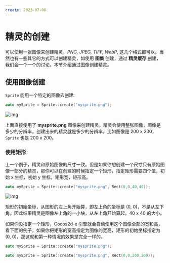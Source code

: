 ```yaml
---
create: 2023-07-08
---
```

# 精灵的创建

可以使用一张图像来创建精灵，*PNG, JPEG, TIFF, WebP*, 这几个格式都可以。当然也有一些其它的方式可以创建精灵，如使用 **图集** 创建，通过 **精灵缓存** 创建，我们会一个一个的讨论。本节介绍通过图像创建精灵。

## 使用图像创建

`Sprite` 能用一个特定的图像去创建:

```cpp
auto mySprite = Sprite::create("mysprite.png");
```

![img](https://docs.cocos.com/cocos2d-x/manual/en/sprites/sprites-img/i1.png)

上面直接使用了 **mysprite.png** 图像来创建精灵。精灵会使用整张图像，图像是多少的分辨率，创建出来的精灵就是多少的分辨率。比如图像是 200 x 200，`Sprite` 也是 200 x 200。

### 使用矩形

上一个例子，精灵和原始图像的尺寸一致。但是如果你想创建一个尺寸只有原始图像一部分的精灵，那你可以在创建的时候指定一个矩形，指定矩形需要四个值，初始 x 坐标，初始 y 坐标，矩形宽，矩形高。

```cpp
auto mySprite = Sprite::create("mysprite.png", Rect(0,0,40,40));
```

![img](https://docs.cocos.com/cocos2d-x/manual/en/sprites/sprites-img/i4.png)

矩形的初始坐标，从图形的左上角开始算，即左上角的坐标是 (0, 0)，不是从左下角。因此结果精灵是图像左上角的一小块，从左上角开始算起，40 x 40 的大小。

如果你没指定一个矩形，Cocos2d-x 引擎就会自动使用这个图像全部的宽和高，看下面的例子，如果你把矩形的宽高指定为图像的宽高，矩形的初始坐标指定为 (0, 0)，那这就和第一种情况的效果是完全一样的。

```cpp
auto mySprite = Sprite::create("mysprite.png");

auto mySprite = Sprite::create("mysprite.png", Rect(0,0,200,200));
```